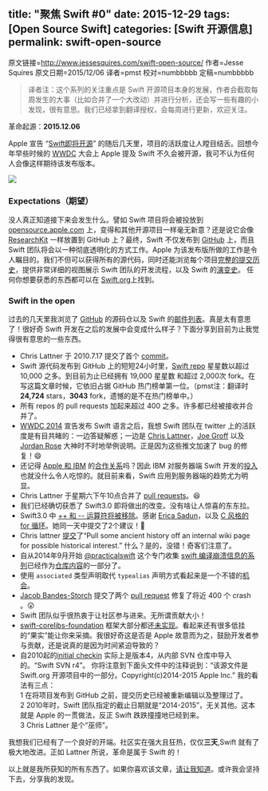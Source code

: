 title: "聚焦 Swift #0"
date: 2015-12-29
tags: [Open Source Swift]
categories: [Swift 开源信息]
permalink: swift-open-source
---

原文链接=http://www.jessesquires.com/swift-open-source/
作者=Jesse Squires
原文日期=2015/12/06
译者=pmst
校对=numbbbbb
定稿=numbbbbb

> 译者注：这个系列的关注重点是 Swift 开源项目本身的发展，作者会截取每周发生的大事（比如合并了一个大改动）并进行分析，还会写一些有趣的小发现，很有意思。我们已经拿到翻译授权，会每周进行更新，欢迎关注。

革命起源：**2015.12.06**

Apple 宣告 “[Swift即将开源](https://developer.apple.com/swift/blog/?id=34)” 的随后几天里，项目的活跃度让人瞠目结舌。回想今年早些时候的 [WWDC](https://developer.apple.com/wwdc/) 大会上 Apple 提及 Swift 不久会被开源，我可不认为任何人会像这样期待该发布版本。

![](http://www.jessesquires.com/img/swift-logo.png)

### Expectations（期望）

没人真正知道接下来会发生什么。譬如 Swift 项目将会被投放到 [opensource.apple.com](http://www.opensource.apple.com/) 上，变得和其他开源项目一样毫无新意？还是说它会像 [ResearchKit](https://github.com/ResearchKit) 一样放置到 GitHub 上？最终，Swift 不仅发布到 [GitHub](https://github.com/apple/) 上，而且 Swift 团队将会以一种彻底透明化的方式工作。Apple 为该发布版所做的工作是令人瞩目的。我们不但可以获得所有的源代码，同时还能浏览每个项目[完整的提交历史](https://github.com/apple/swift/commits/master)，提供非常详细的视图展示 Swift 团队的开发流程，以及 Swift 的[演变史](https://github.com/apple/swift-evolution)。 任何你想要获悉的东西都可以在 [Swift.org](http://swift.org/)上找到。


### Swift in the open

过去的几天里我浏览了 [GitHub](https://github.com/apple/) 的源码仓以及 Swift 的[邮件列表](https://swift.org/community/#mailing-lists)。真是太有意思了！很好奇 Swift 开发在之后的发展中会变成什么样子？下面分享到目前为止我觉得很有意思的一些东西。

* Chris Lattner 于 2010.7.17 提交了首个 [commit](https://github.com/apple/swift/commit/18844bc65229786b96b89a9fc7739c0fc897905e)。
* Swift 源代码发布到 GitHub 上的短短24小时里，[Swift repo](https://github.com/apple/swift) 星星数以超过 10,000 之多。到目前为止已经拥有 19,000 星星数 和超过 2,000次 fork。在写这篇文章时候，它依旧占据 GitHub 热门榜单第一位。（pmst注：翻译时 **24,724** stars，**3043** fork，遗憾的是不在热门榜单中。）
* 所有 repos 的 pull requests 加起来超过 400 之多。许多都已经被接收并合并了。
* [WWDC 2014](https://developer.apple.com/videos/play/wwdc2014-402/) 宣告发布 Swift 语言之后，我想 Swift 团队在 twitter 上的活跃度是有目共睹的：一边答疑解惑；一边是 [Chris Lattner](https://twitter.com/clattner_llvm)，[Joe Groff](https://twitter.com/jckarter) 以及 [Jordan Rose](https://twitter.com/UINT_MIN) 大神时不时地举例说明。正是因为这些推文加速了 bug 的修复！😄
* 还记得 [Apple 和 IBM](https://www.apple.com/pr/library/2014/07/15Apple-and-IBM-Forge-Global-Partnership-to-Transform-Enterprise-Mobility.html) 的[合作关系](http://www.apple.com/business/mobile-enterprise-apps/)吗？因此 IBM 对服务器端 Swift 开发的[投入](https://developer.ibm.com/swift/2015/12/03/introducing-the-ibm-swift-sandbox/)也就没什么令人吃惊的。就目前来看，Swift 应用到服务器端的趋势尤为明显。
* Chris Lattner 于星期六下午10点合并了 [pull requests](https://github.com/apple/swift/pull/166)。😆
* 我们已经确切获悉了 Swift3.0 即将做出的改变。没有啥让人惊喜的东东拉。
* Swift3.0 中 [++ 和 -- 运算符将被移除](https://github.com/apple/swift-evolution/blob/master/proposals/0004-remove-pre-post-inc-decrement.md)。感谢 [Erica Sadun](https://twitter.com/ericasadun)，以及 [C 风格的 for 循环](https://github.com/apple/swift-evolution/blob/master/proposals/0007-remove-c-style-for-loops.md)。她同一天中提交了2个建议！👏
* Chris lattner [提交](https://github.com/apple/swift/commit/22c3aa0588d2df1a207dcbad85946bab7976894c)了“Pull some ancient history off an internal wiki page for possible historical interest.” 什么？是的，没错！奇客们注意了。
* 自从2014年9月开始 [@practicalswift](https://twitter.com/practicalswift) 这个专门收集 [swift 编译崩溃信息的系列](https://github.com/practicalswift/swift-compiler-crashes)已经作为[仓库内容](https://github.com/apple/swift/commit/e5ca8be1a090335d401cd1d7dfcf9b2104674d5b)的一部分了。
* 使用 `associated` 类型声明取代 `typealias` 声明方式看起来是一个不错的[机会](https://github.com/apple/swift-evolution/pull/33/files)。
* [Jacob Bandes-Storch](https://twitter.com/jtbandes) 提交了两个 [pull request](https://github.com/apple/swift/pull/272) 修复了将近 400 个 crash 。😲
* Swift 团队似乎很热衷于让社区参与进来。无所谓贡献大小！
* [swift-corelibs-foundation](https://github.com/apple/swift-corelibs-foundation) 框架大部分都还[未实现](https://github.com/apple/swift-corelibs-foundation/search?utf8=✓&q=NSUnimplemented)。看起来还有很多低挂的“果实”能让你来采摘。我很好奇这是否是 Apple 故意而为之，鼓励开发者参与贡献，还是说真的是因为时间紧迫导致的？
* 自2010起的[initial checkin](https://github.com/apple/swift/commit/afc81c1855bf711315b8e5de02db138d3d487eeb) 实际上是版本4，从内部 SVN 仓库中导入的。“Swift SVN r4”。 你将注意到下面头文件中的注释说到：“该源文件是 Swift.org 开源项目中的一部分。Copyright(c)2014-2015 Apple Inc.” 我的看法有三点：    
    1 在将项目发布到 GitHub 之前，提交历史已经被重新编辑以及整理过了。     
    2 2010年时，Swift 团队指定的截止日期就是“2014-2015”，无关其他。这本就是 Apple 的一贯做法，反正 Swift 跌跌撞撞地已经到来。    
    3 Chris Lattner 是个“巫师”。

我想我们已经有了一个良好的开端。社区实在强大且狂热，仅仅**三天**,Swift 就有了极大地改进。正如 Lattner 所说，革命是属于 Swift 的！

以上就是我所获知的所有东西了。如果你喜欢该文章，[请让我知道](https://twitter.com/jesse_squires)。或许我会坚持下去，分享我的发现。